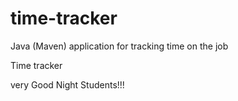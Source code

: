# time-tracker
Java (Maven) application for tracking time on the job

Time tracker

very Good Night Students!!!
